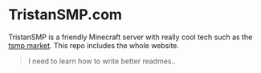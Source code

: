 # TristanSMP.com

TristanSMP is a friendly Minecraft server with really cool tech such as the [tsmp market](https://tristansmp.com/market). This repo includes the whole website.

> I need to learn how to write better readmes..

